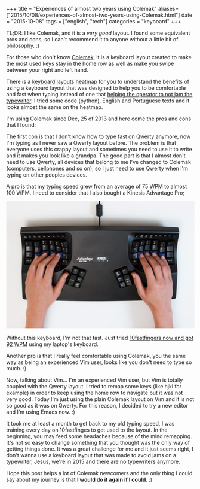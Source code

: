 +++
title = "Experiences of almost two years using Colemak"
aliases=["2015/10/08/experiences-of-almost-two-years-using-Colemak.html"]
date = "2015-10-08"
tags =  ["english", "tech"]
categories = "keyboard"
+++

TL;DR: I like Colemak, and it is a *very good* layout. I found some equivalent
pros and cons, so I can't recommend it to anyone without a little bit of
philosophy. :)

For those who don't know [Colemak](http://Colemak.com/), it is a keyboard layout
created to make the most used keys stay in the home row as well as make you
swipe between your right and left hand.

There is a
[keyboard layouts heatmap](http://www.patrick-wied.at/projects/heatmap-keyboard/)
for you to understand the benefits of using a keyboard layout that was designed
to help you to be comfortable and fast when typing instead of one that
[helping the operator to not jam the typewriter](https://en.wikipedia.org/wiki/Qwerty).
I tried some code (python), English and Portuguese texts and it looks almost the
same on the heatmap.

I'm using Colemak since Dec, 25 of 2013 and here come the pros and cons that I
found:

The first con is that I don't know how to type fast on Qwerty anymore, now I'm
typing as I never saw a Qwerty layout before. The problem is that everyone uses
this crappy layout and sometimes you need to use it to write and it makes you
look like a grandpa. The good part is that I almost don't need to use Qwerty, all
devices that belong to me I've changed to Colemak (computers, cellphones and so
on), so I just need to use Qwerty when I'm typing on other peoples devices.

A pro is that my typing speed grew from an average of 75 WPM to almost 100
WPM. I need to consider that I also bought a Kinesis Advantage Pro;

![Kinesis advantage photo](/images/posts/almost-two-years-using-colemak-kinesis.jpg
"Kinesis Advantage")

Without this keyboard, I'm not that fast. Just tried
[10fastfingers now and got 92 WPM](http://10fastfingers.com/user/504663/) using
my laptop's keyboard.

Another pro is that I really feel comfortable using Colemak, you the same way as
being an experienced Vim user, looks like you don't need to type so much. :)

Now, talking about Vim... I'm an experienced Vim user, but Vim is totally
coupled with the Qwerty layout. I tried to remap some keys (like hjkl for example)
in order to keep using the home row to navigate but it was not very good. Today
I'm just using the plain Colemak layout on Vim and it is not so good as it was on
Qwerty. For this reason, I decided to try a new editor and I'm using Emacs
now. :)

It took me at least a month to get back to my old typing speed, I was training
every day on 10fastfinges to get used to the layout. In the beginning, you may
feed some headaches because of the mind remapping. It's not so easy to change
something that you thought was the only way of getting things done. It was a
great challenge for me and it just seems right, I don't wanna use a keyboard
layout that was made to avoid jams on a typewriter, Jesus, we're in 2015 and
there are no typewriters anymore.

Hope this post helps a lot of Colemak newcomers and the only thing I could say
about my journey is that **I would do it again if I could**. :)
